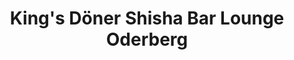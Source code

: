 ---
title: "King's Döner Shisha Bar Lounge Oderberg"
url: /oderberg/kings-doener-shisha-bar-lounge-oderberg/
---